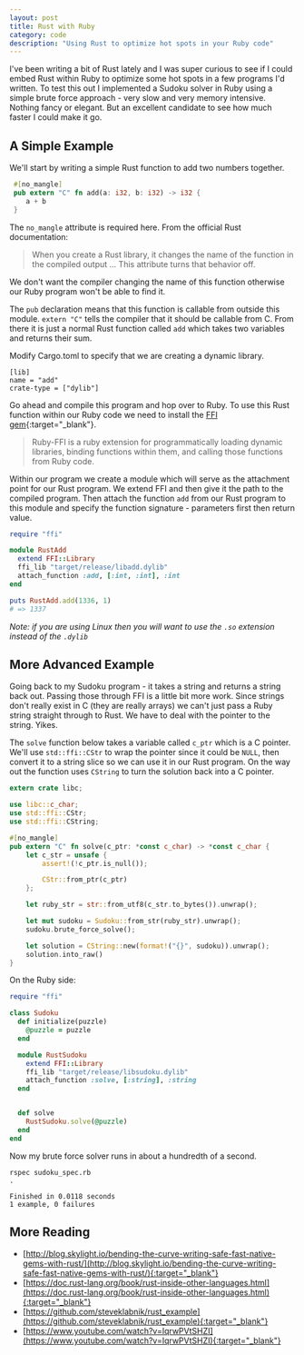 ```yaml
---
layout: post
title: Rust with Ruby
category: code
description: "Using Rust to optimize hot spots in your Ruby code"
---
```


I've been writing a bit of Rust lately and I was super curious to see if I could
embed Rust within Ruby to optimize some hot spots in a few programs I'd written.
To test this out I implemented a Sudoku solver in Ruby using a simple brute
force approach - very slow and very memory intensive. Nothing fancy or elegant.
But an excellent candidate to see how much faster I could make it go.

## A Simple Example

We'll start by writing a simple Rust function to add two numbers together.

~~~ rust
 #[no_mangle]
 pub extern "C" fn add(a: i32, b: i32) -> i32 {
    a + b
 }
~~~

The `no_mangle` attribute is required here. From the official Rust
documentation:

> When you create a Rust library, it changes the name of the function in the
> compiled output ... This attribute turns that behavior off.

We don't want the compiler changing the name of this function otherwise our
Ruby program won't be able to find it.

The `pub` declaration means that this function is callable from outside this
module. `extern "C"` tells the compiler that it should be callable from C. From
there it is just a normal Rust function called `add` which takes two variables
and returns their sum.

Modify Cargo.toml to specify that we are creating a dynamic library.

~~~
[lib]
name = "add"
crate-type = ["dylib"]
~~~

Go ahead and compile this program and hop over to Ruby. To use this Rust
function within our Ruby code we need to install the [FFI
gem](https://github.com/ffi/ffi){:target="_blank"}.

> Ruby-FFI is a ruby extension for programmatically loading dynamic libraries,
> binding functions within them, and calling those functions from Ruby code.

Within our program we create a module which will serve as the attachment point
for our Rust program. We extend FFI and then give it the path to the compiled
program. Then attach the function `add` from our Rust program to this module
and specify the function signature - parameters first then return value.

~~~ ruby
require "ffi"

module RustAdd
  extend FFI::Library
  ffi_lib "target/release/libadd.dylib"
  attach_function :add, [:int, :int], :int 
end

puts RustAdd.add(1336, 1)
# => 1337
~~~

_Note: if you are using Linux then you will want to use the `.so` extension
instead of the `.dylib`_

## More Advanced Example
Going back to my Sudoku program - it takes a string and returns a string back
out. Passing those through FFI is a little bit more work. Since strings don't
really exist in C (they are really arrays) we can't just pass a Ruby string
straight through to Rust. We have to deal with the pointer to the string. Yikes. 

The `solve` function below takes a variable called `c_ptr` which is a C pointer.
We'll use `std::ffi::CStr` to wrap the pointer since it could be `NULL`, then
convert it to a string slice so we can use it in our Rust program. On the way
out the function uses `CString` to turn the solution back into a C pointer.

~~~ rust
extern crate libc;

use libc::c_char;
use std::ffi::CStr;
use std::ffi::CString;

#[no_mangle]
pub extern "C" fn solve(c_ptr: *const c_char) -> *const c_char {
    let c_str = unsafe {
        assert!(!c_ptr.is_null());

        CStr::from_ptr(c_ptr)
    };

    let ruby_str = str::from_utf8(c_str.to_bytes()).unwrap();

    let mut sudoku = Sudoku::from_str(ruby_str).unwrap();
    sudoku.brute_force_solve();

    let solution = CString::new(format!("{}", sudoku)).unwrap();
    solution.into_raw()
}
~~~

On the Ruby side:

~~~ ruby
require "ffi"

class Sudoku
  def initialize(puzzle)
    @puzzle = puzzle
  end

  module RustSudoku
    extend FFI::Library
    ffi_lib "target/release/libsudoku.dylib"
    attach_function :solve, [:string], :string
  end


  def solve
    RustSudoku.solve(@puzzle)
  end
end
~~~

Now my brute force solver runs in about a hundredth of a second. 

~~~
rspec sudoku_spec.rb
.

Finished in 0.0118 seconds
1 example, 0 failures
~~~


## More Reading
* [http://blog.skylight.io/bending-the-curve-writing-safe-fast-native-gems-with-rust/](http://blog.skylight.io/bending-the-curve-writing-safe-fast-native-gems-with-rust/){:target="_blank"}
* [https://doc.rust-lang.org/book/rust-inside-other-languages.html](https://doc.rust-lang.org/book/rust-inside-other-languages.html){:target="_blank"}
* [https://github.com/steveklabnik/rust_example](https://github.com/steveklabnik/rust_example){:target="_blank"}
* [https://www.youtube.com/watch?v=IqrwPVtSHZI](https://www.youtube.com/watch?v=IqrwPVtSHZI){:target="_blank"}
